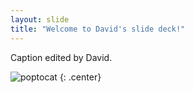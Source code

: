 ```yaml
---
layout: slide
title: "Welcome to David's slide deck!"
---
```


Caption edited by David.

![poptocat](https://octodex.github.com/images/poptocat.png)
{: .center}
